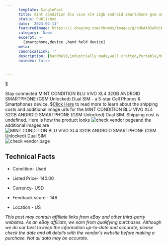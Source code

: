 ```yaml
---
      template: SinglePost
      title: mint condition blu vivo xl4 32gb android smartphone gsm unlocked dual sim
      status: Published
      date: '2023-02-11'
      featuredImage: https://i.ebayimg.com/thumbs/images/g/hUkAAOSwRn1hSJpE/s-l225.jpg
      category: 'News'
      excerpt: >-
        [smartphone,device ,hand held device]
      meta:
      canonicalLink: ''
      description: [handheld,industrially made,well crafted,Portable,Mobile,Compact,Convenient,Lightweight,Maneuverable,Man-portable,Miniature,Carriable,Hand-held,Light,Holdable,Transportable,Mobile device,Pocket-sized,On-the-go,Wireless,Cordless,Compact size,Convenient size, smartphone,device ,hand held device]
      noindex: false
      
        
---
```

$

Stay connected MINT CONDITION BLU VIVO XL4 32GB ANDROID SMARTPHONE (GSM Unlocked) Dual SIM - a 5-star Cell Phones & Smartphones device.
$[Click Here](https://www.ebay.com/itm/224851397136?hash=item345a300a10%3Ag%3AhUkAAOSwRn1hSJpE&mkevt=1&mkcid=1&mkrid=711-53200-19255-0&campid=%253CePNCampaignId%253E&customid=%253CreferenceId%253E&toolid=10049) to read more to learn about the shipping costs and additional image urls for the MINT CONDITION BLU VIVO XL4 32GB ANDROID SMARTPHONE (GSM Unlocked) Dual SIM. Shipping cost is undefined. Here is how the product looks ![check vendor page](https://i.ebayimg.com/thumbs/images/g/hUkAAOSwRn1hSJpE/s-l225.jpg)and the additional images are![MINT CONDITION BLU VIVO XL4 32GB ANDROID SMARTPHONE (GSM Unlocked) Dual SIM](https://i.ebayimg.com/images/g/hUkAAOSwRn1hSJpE/s-l1600.jpg)![check vendor page](https://origin-galleryplus.ebayimg.com/ws/web/224851397136_2_0_1/225x225.jpg,https://origin-galleryplus.ebayimg.com/ws/web/224851397136_3_0_1/225x225.jpg,https://origin-galleryplus.ebayimg.com/ws/web/224851397136_4_0_1/225x225.jpg,https://origin-galleryplus.ebayimg.com/ws/web/224851397136_5_0_1/225x225.jpg,https://origin-galleryplus.ebayimg.com/ws/web/224851397136_6_0_1/225x225.jpg,https://origin-galleryplus.ebayimg.com/ws/web/224851397136_7_0_1/225x225.jpg)



 ## Technical Facts 



     
      

 - Condition- Used 


      

 - Listed Price- 140.00 


      

 - Currency- USD 


      

 - Feedback score - 146 


      

 - Location - US 


      
      

 *_This post may contain affiliate links from eBay and other third-party websites. As an eBay affiliate, we earn from qualifying purchases. Although we do our best to keep the information up-to-date and accurate, please check the date and all details with the vendor's website before making a purchase. Not all data may be accurate._*






